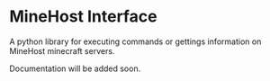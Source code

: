 # MineHost Interface

A python library for executing commands or gettings information on MineHost minecraft servers.

Documentation will be added soon.